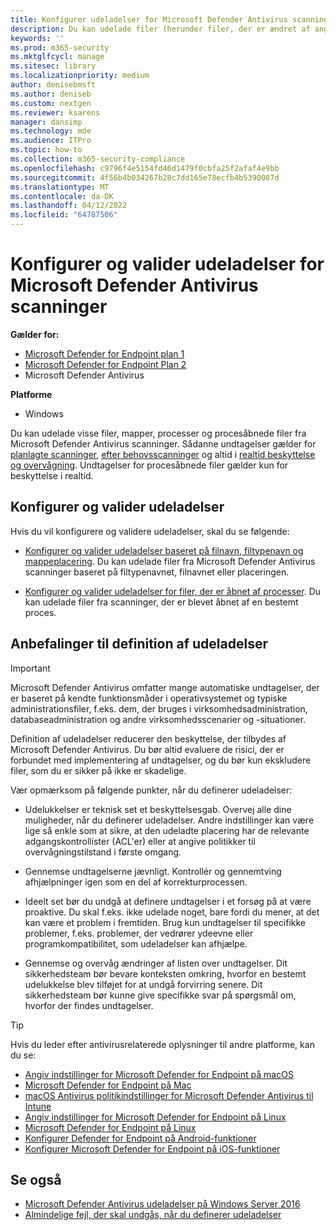 ```yaml
---
title: Konfigurer udeladelser for Microsoft Defender Antivirus scanninger
description: Du kan udelade filer (herunder filer, der er ændret af angivne processer) og mapper fra at blive scannet af Microsoft Defender Antivirus. Valider dine udeladelser med PowerShell.
keywords: ''
ms.prod: m365-security
ms.mktglfcycl: manage
ms.sitesec: library
ms.localizationpriority: medium
author: denisebmsft
ms.author: deniseb
ms.custom: nextgen
ms.reviewer: ksarens
manager: dansimp
ms.technology: mde
ms.audience: ITPro
ms.topic: how-to
ms.collection: m365-security-compliance
ms.openlocfilehash: c9796f4e5154fd46d1479f0cbfa25f2afaf4e9bb
ms.sourcegitcommit: 4f56b4b034267b28c7dd165e78ecfb4b5390087d
ms.translationtype: MT
ms.contentlocale: da-DK
ms.lasthandoff: 04/12/2022
ms.locfileid: "64787506"
---
```

# <a name="configure-and-validate-exclusions-for-microsoft-defender-antivirus-scans"></a>Konfigurer og valider udeladelser for Microsoft Defender Antivirus scanninger

**Gælder for:**
- [Microsoft Defender for Endpoint plan 1](https://go.microsoft.com/fwlink/p/?linkid=2154037)
- [Microsoft Defender for Endpoint Plan 2](https://go.microsoft.com/fwlink/p/?linkid=2154037)
- Microsoft Defender Antivirus

**Platforme**
- Windows

Du kan udelade visse filer, mapper, processer og procesåbnede filer fra Microsoft Defender Antivirus scanninger. Sådanne undtagelser gælder for [planlagte scanninger](scheduled-catch-up-scans-microsoft-defender-antivirus.md), [efter behovsscanninger](run-scan-microsoft-defender-antivirus.md) og altid i [realtid beskyttelse og overvågning](configure-real-time-protection-microsoft-defender-antivirus.md). Undtagelser for procesåbnede filer gælder kun for beskyttelse i realtid.

## <a name="configure-and-validate-exclusions"></a>Konfigurer og valider udeladelser

Hvis du vil konfigurere og validere udeladelser, skal du se følgende:

- [Konfigurer og valider udeladelser baseret på filnavn, filtypenavn og mappeplacering](configure-extension-file-exclusions-microsoft-defender-antivirus.md). Du kan udelade filer fra Microsoft Defender Antivirus scanninger baseret på filtypenavnet, filnavnet eller placeringen.

- [Konfigurer og valider udeladelser for filer, der er åbnet af processer](configure-process-opened-file-exclusions-microsoft-defender-antivirus.md). Du kan udelade filer fra scanninger, der er blevet åbnet af en bestemt proces.

## <a name="recommendations-for-defining-exclusions"></a>Anbefalinger til definition af udeladelser

> [!IMPORTANT]
> Microsoft Defender Antivirus omfatter mange automatiske undtagelser, der er baseret på kendte funktionsmåder i operativsystemet og typiske administrationsfiler, f.eks. dem, der bruges i virksomhedsadministration, databaseadministration og andre virksomhedsscenarier og -situationer.
>
> Definition af udeladelser reducerer den beskyttelse, der tilbydes af Microsoft Defender Antivirus. Du bør altid evaluere de risici, der er forbundet med implementering af undtagelser, og du bør kun ekskludere filer, som du er sikker på ikke er skadelige.

Vær opmærksom på følgende punkter, når du definerer udeladelser:

- Udelukkelser er teknisk set et beskyttelsesgab. Overvej alle dine muligheder, når du definerer udeladelser. Andre indstillinger kan være lige så enkle som at sikre, at den udeladte placering har de relevante adgangskontrollister (ACL'er) eller at angive politikker til overvågningstilstand i første omgang.

- Gennemse undtagelserne jævnligt. Kontrollér og gennemtving afhjælpninger igen som en del af korrekturprocessen.

- Ideelt set bør du undgå at definere undtagelser i et forsøg på at være proaktive. Du skal f.eks. ikke udelade noget, bare fordi du mener, at det kan være et problem i fremtiden. Brug kun undtagelser til specifikke problemer, f.eks. problemer, der vedrører ydeevne eller programkompatibilitet, som udeladelser kan afhjælpe.

- Gennemse og overvåg ændringer af listen over undtagelser. Dit sikkerhedsteam bør bevare konteksten omkring, hvorfor en bestemt udelukkelse blev tilføjet for at undgå forvirring senere. Dit sikkerhedsteam bør kunne give specifikke svar på spørgsmål om, hvorfor der findes undtagelser.

> [!TIP]
> Hvis du leder efter antivirusrelaterede oplysninger til andre platforme, kan du se:
> - [Angiv indstillinger for Microsoft Defender for Endpoint på macOS](mac-preferences.md)
> - [Microsoft Defender for Endpoint på Mac](microsoft-defender-endpoint-mac.md)
> - [macOS Antivirus politikindstillinger for Microsoft Defender Antivirus til Intune](/mem/intune/protect/antivirus-microsoft-defender-settings-macos)
> - [Angiv indstillinger for Microsoft Defender for Endpoint på Linux](linux-preferences.md)
> - [Microsoft Defender for Endpoint på Linux](microsoft-defender-endpoint-linux.md)
> - [Konfigurer Defender for Endpoint på Android-funktioner](android-configure.md)
> - [Konfigurer Microsoft Defender for Endpoint på iOS-funktioner](ios-configure-features.md)

## <a name="see-also"></a>Se også

- [Microsoft Defender Antivirus udeladelser på Windows Server 2016](configure-server-exclusions-microsoft-defender-antivirus.md)
- [Almindelige fejl, der skal undgås, når du definerer udeladelser](common-exclusion-mistakes-microsoft-defender-antivirus.md)
